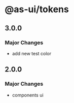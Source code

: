 # @as-ui/tokens

## 3.0.0

### Major Changes

- add new test color

## 2.0.0

### Major Changes

- components ui
